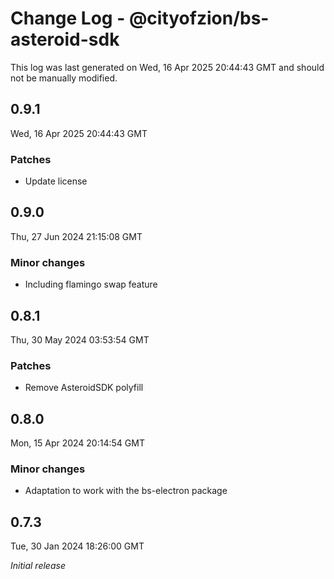 # Change Log - @cityofzion/bs-asteroid-sdk

This log was last generated on Wed, 16 Apr 2025 20:44:43 GMT and should not be manually modified.

## 0.9.1
Wed, 16 Apr 2025 20:44:43 GMT

### Patches

- Update license

## 0.9.0
Thu, 27 Jun 2024 21:15:08 GMT

### Minor changes

- Including flamingo swap feature

## 0.8.1
Thu, 30 May 2024 03:53:54 GMT

### Patches

- Remove AsteroidSDK polyfill

## 0.8.0
Mon, 15 Apr 2024 20:14:54 GMT

### Minor changes

- Adaptation to work with the bs-electron package

## 0.7.3
Tue, 30 Jan 2024 18:26:00 GMT

_Initial release_

